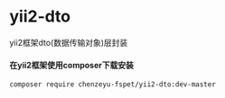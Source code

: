 # yii2-dto

yii2框架dto(数据传输对象)层封装

#### 在yii2框架使用composer下载安装
```
composer require chenzeyu-fspet/yii2-dto:dev-master
```